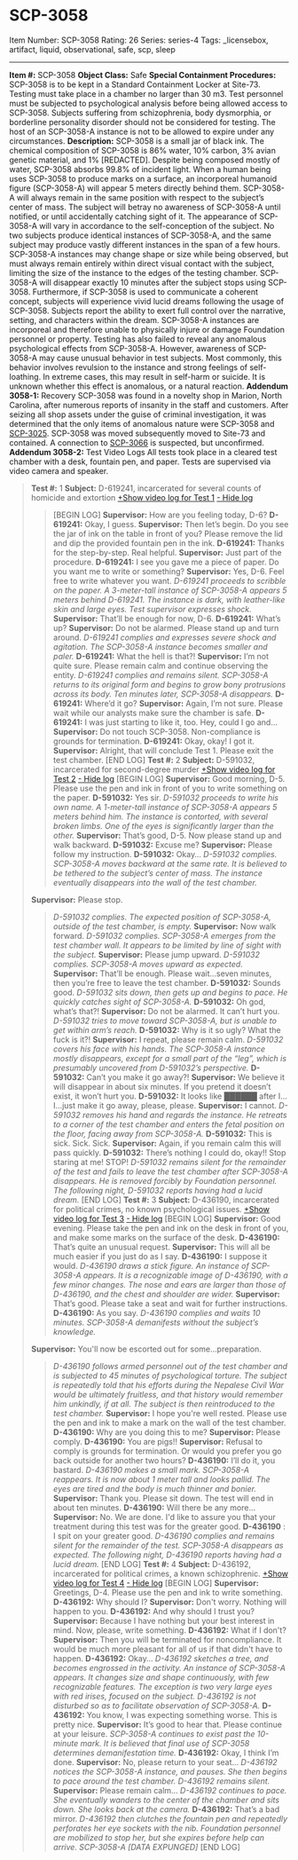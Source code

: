 # SCP-3058
Item Number: SCP-3058
Rating: 26
Series: series-4
Tags: _licensebox, artifact, liquid, observational, safe, scp, sleep

---

**Item #:** SCP-3058
**Object Class:** Safe
**Special Containment Procedures:** SCP-3058 is to be kept in a Standard Containment Locker at Site-73. Testing must take place in a chamber no larger than 30 m3. Test personnel must be subjected to psychological analysis before being allowed access to SCP-3058. Subjects suffering from schizophrenia, body dysmorphia, or borderline personality disorder should not be considered for testing. The host of an SCP-3058-A instance is not to be allowed to expire under any circumstances.
**Description:** SCP-3058 is a small jar of black ink. The chemical composition of SCP-3058 is 86% water, 10% carbon, 3% avian genetic material, and 1% [REDACTED]. Despite being composed mostly of water, SCP-3058 absorbs 99.8% of incident light. When a human being uses SCP-3058 to produce marks on a surface, an incorporeal humanoid figure (SCP-3058-A) will appear 5 meters directly behind them. SCP-3058-A will always remain in the same position with respect to the subject’s center of mass. The subject will betray no awareness of SCP-3058-A until notified, or until accidentally catching sight of it.
The appearance of SCP-3058-A will vary in accordance to the self-conception of the subject. No two subjects produce identical instances of SCP-3058-A, and the same subject may produce vastly different instances in the span of a few hours. SCP-3058-A instances may change shape or size while being observed, but must always remain entirely within direct visual contact with the subject, limiting the size of the instance to the edges of the testing chamber. SCP-3058-A will disappear exactly 10 minutes after the subject stops using SCP-3058. Furthermore, if SCP-3058 is used to communicate a coherent concept, subjects will experience vivid lucid dreams following the usage of SCP-3058. Subjects report the ability to exert full control over the narrative, setting, and characters within the dream.
SCP-3058-A instances are incorporeal and therefore unable to physically injure or damage Foundation personnel or property. Testing has also failed to reveal any anomalous psychological effects from SCP-3058-A. However, awareness of SCP-3058-A may cause unusual behavior in test subjects. Most commonly, this behavior involves revulsion to the instance and strong feelings of self-loathing. In extreme cases, this may result in self-harm or suicide. It is unknown whether this effect is anomalous, or a natural reaction.
**Addendum 3058-1:** Recovery
SCP-3058 was found in a novelty shop in Marion, North Carolina, after numerous reports of insanity in the staff and customers. After seizing all shop assets under the guise of criminal investigation, it was determined that the only items of anomalous nature were SCP-3058 and [SCP-3025](/scp-3025). SCP-3058 was moved subsequently moved to Site-73 and contained. A connection to [SCP-3066](/scp-3066) is suspected, but unconfirmed.
**Addendum 3058-2:** Test Video Logs
All tests took place in a cleared test chamber with a desk, fountain pen, and paper. Tests are supervised via video camera and speaker.
> **Test #:** 1
> **Subject:** D-619241, incarcerated for several counts of homicide and extortion
> [+Show video log for Test 1](javascript:;)
> [\- Hide log](javascript:;)
>> [BEGIN LOG]
>> **Supervisor:** How are you feeling today, D-6?
>> **D-619241:** Okay, I guess.
>> **Supervisor:** Then let’s begin. Do you see the jar of ink on the table in front of you? Please remove the lid and dip the provided fountain pen in the ink.
>> **D-619241:** Thanks for the step-by-step. Real helpful.
>> **Supervisor:** Just part of the procedure.
>> **D-619241:** I see you gave me a piece of paper. Do you want me to write or something?
>> **Supervisor:** Yes, D-6. Feel free to write whatever you want.
>> _D-619241 proceeds to scribble on the paper. A 3-meter-tall instance of SCP-3058-A appears 5 meters behind D-619241. The instance is dark, with leather-like skin and large eyes. Test supervisor expresses shock._
>> **Supervisor:** That’ll be enough for now, D-6.
>> **D-619241:** What’s up?
>> **Supervisor:** Do not be alarmed. Please stand up and turn around.
>> _D-619241 complies and expresses severe shock and agitation. The SCP-3058-A instance becomes smaller and paler._
>> **D-619241:** What the hell is that?!
>> **Supervisor:** I’m not quite sure. Please remain calm and continue observing the entity.
>> _D-619241 complies and remains silent. SCP-3058-A returns to its original form and begins to grow bony protrusions across its body. Ten minutes later, SCP-3058-A disappears._
>> **D-619241:** Where’d it go?
>> **Supervisor:** Again, I’m not sure. Please wait while our analysts make sure the chamber is safe.
>> **D-619241:** I was just starting to like it, too. Hey, could I go and…
>> **Supervisor:** Do not touch SCP-3058. Non-compliance is grounds for termination.
>> **D-619241:** Okay, okay! I got it.
>> **Supervisor:** Alright, that will conclude Test 1. Please exit the test chamber.
>> [END LOG]
> **Test #:** 2
> **Subject:** D-591032, incarcerated for second-degree murder
> [+Show video log for Test 2](javascript:;)
> [\- Hide log](javascript:;)
>> [BEGIN LOG]
>> **Supervisor:** Good morning, D-5. Please use the pen and ink in front of you to write something on the paper.
>> **D-591032:** Yes sir.
>> _D-591032 proceeds to write his own name. A 1-meter-tall instance of SCP-3058-A appears 5 meters behind him. The instance is contorted, with several broken limbs. One of the eyes is significantly larger than the other._
>> **Supervisor:** That’s good, D-5. Now please stand up and walk backward.
>> **D-591032:** Excuse me?
>> **Supervisor:** Please follow my instruction.
>> **D-591032:** Okay…
>> _D-591032 complies. SCP-3058-A moves backward at the same rate. It is believed to be tethered to the subject’s center of mass. The instance eventually disappears into the wall of the test chamber._  
>    
>  **Supervisor:** Please stop.
>> _D-591032 complies. The expected position of SCP-3058-A, outside of the test chamber, is empty._
>> **Supervisor:** Now walk forward.
>> _D-591032 complies. SCP-3058-A emerges from the test chamber wall. It appears to be limited by line of sight with the subject._
>> **Supervisor:** Please jump upward.
>> _D-591032 complies. SCP-3058-A moves upward as expected._
>> **Supervisor:** That’ll be enough. Please wait…seven minutes, then you’re free to leave the test chamber.
>> **D-591032:** Sounds good.
>> _D-591032 sits down, then gets up and begins to pace. He quickly catches sight of SCP-3058-A._
>> **D-591032:** Oh god, what’s that?!
>> **Supervisor:** Do not be alarmed. It can’t hurt you.
>> _D-591032 tries to move toward SCP-3058-A, but is unable to get within arm’s reach._
>> **D-591032:** Why is it so ugly? What the fuck is it?!
>> **Supervisor:** I repeat, please remain calm.
>> _D-591032 covers his face with his hands. The SCP-3058-A instance mostly disappears, except for a small part of the “leg”, which is presumably uncovered from D-591032’s perspective._
>> **D-591032:** Can’t you make it go away?!
>> **Supervisor:** We believe it will disappear in about six minutes. If you pretend it doesn’t exist, it won’t hurt you.
>> **D-591032:** It looks like ██████ after I…I…just make it go away, please, please.
>> **Supervisor:** I cannot.
>> _D-591032 removes his hand and regards the instance. He retreats to a corner of the test chamber and enters the fetal position on the floor, facing away from SCP-3058-A._
>> **D-591032:** This is sick. Sick. Sick.
>> **Supervisor:** Again, if you remain calm this will pass quickly.
>> **D-591032:** There’s nothing I could do, okay!! Stop staring at me! STOP!
>> _D-591032 remains silent for the remainder of the test and fails to leave the test chamber after SCP-3058-A disappears. He is removed forcibly by Foundation personnel. The following night, D-591032 reports having had a lucid dream._
>> [END LOG]
> **Test #:** 3
> **Subject:** D-436190, incarcerated for political crimes, no known psychological issues.
> [+Show video log for Test 3](javascript:;)
> [\- Hide log](javascript:;)
>> [BEGIN LOG]
>> **Supervisor:** Good evening. Please take the pen and ink on the desk in front of you, and make some marks on the surface of the desk.
>> **D-436190:** That’s quite an unusual request.
>> **Supervisor:** This will all be much easier if you just do as I say.
>> **D-436190:** I suppose it would.
>> _D-436190 draws a stick figure. An instance of SCP-3058-A appears. It is a recognizable image of D-436190, with a few minor changes. The nose and ears are larger than those of D-436190, and the chest and shoulder are wider._
>> **Supervisor:** That’s good. Please take a seat and wait for further instructions.
>> **D-436190:** As you say.
>> _D-436190 complies and waits 10 minutes. SCP-3058-A demanifests without the subject’s knowledge._  
>    
>  **Supervisor:** You'll now be escorted out for some…preparation.
>> _D-436190 follows armed personnel out of the test chamber and is subjected to 45 minutes of psychological torture. The subject is repeatedly told that his efforts during the Nepalese Civil War would be ultimately fruitless, and that history would remember him unkindly, if at all. The subject is then reintroduced to the test chamber._
>> **Supervisor:** I hope you're well rested. Please use the pen and ink to make a mark on the wall of the test chamber.
>> **D-436190:** Why are you doing this to me?
>> **Supervisor:** Please comply.
>> **D-436190:** You are pigs!!
>> **Supervisor:** Refusal to comply is grounds for termination. Or would you prefer you go back outside for another two hours?
>> **D-436190:** I’ll do it, you bastard.
>> _D-436190 makes a small mark. SCP-3058-A reappears. It is now about 1 meter tall and looks pallid. The eyes are tired and the body is much thinner and bonier._
>> **Supervisor:** Thank you. Please sit down. The test will end in about ten minutes.
>> **D-436190:** Will there be any more…
>> **Supervisor:** No. We are done. I'd like to assure you that your treatment during this test was for the greater good.
>> **D-436190** : I spit on your greater good.
>> _D-436190 complies and remains silent for the remainder of the test. SCP-3058-A disappears as expected. The following night, D-436190 reports having had a lucid dream._
>> [END LOG]
> **Test #:** 4
> **Subject:** D-436192, incarcerated for political crimes, a known schizophrenic.
> [+Show video log for Test 4](javascript:;)
> [\- Hide log](javascript:;)
>> [BEGIN LOG]
>> **Supervisor:** Greetings, D-4. Please use the pen and ink to write something.
>> **D-436192:** Why should I?
>> **Supervisor:** Don't worry. Nothing will happen to you.
>> **D-436192:** And why should I trust you?
>> **Supervisor:** Because I have nothing but your best interest in mind. Now, please, write something.
>> **D-436192:** What if I don't?
>> **Supervisor:** Then you will be terminated for noncompliance. It would be much more pleasant for all of us if that didn't have to happen.
>> **D-436192:** Okay…
>> _D-436192 sketches a tree, and becomes engrossed in the activity. An instance of SCP-3058-A appears. It changes size and shape continuously, with few recognizable features. The exception is two very large eyes with red irises, focused on the subject. D-436192 is not disturbed so as to facilitate observation of SCP-3058-A._
>> **D-436192:** You know, I was expecting something worse. This is pretty nice.
>> **Supervisor:** It’s good to hear that. Please continue at your leisure.
>> _SCP-3058-A continues to exist past the 10-minute mark. It is believed that final use of SCP-3058 determines demanifestation time._
>> **D-436192:** Okay, I think I’m done.
>> **Supervisor:** No, please return to your seat…
>> _D-436192 notices the SCP-3058-A instance, and pauses. She then begins to pace around the test chamber. D-436192 remains silent._
>> **Supervisor:** Please remain calm…
>> _D-436192 continues to pace. She eventually wanders to the center of the chamber and sits down. She looks back at the camera._
>> **D-436192:** That’s a bad mirror.
>> _D-436192 then clutches the fountain pen and repeatedly perforates her eye sockets with the nib. Foundation personnel are mobilized to stop her, but she expires before help can arrive. SCP-3058-A [DATA EXPUNGED]_
>> [END LOG]